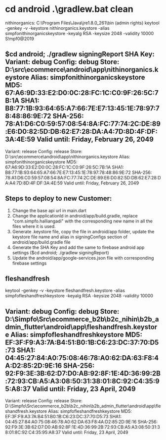 cd android
.\gradlew.bat clean
===========
nithinorganics:
C:\Program Files\Java\jre1.8.0_261\bin (admin rights)
keytool -genkey -v -keystore nithinorganics.keystore -alias simpfonithinorganicskeystore -keyalg RSA -keysize 2048 -validity 10000
S!mpf0@2019

$cd android; ./gradlew signingReport
SHA Key:
Variant: debug
Config: debug
Store: D:\src\ecommerce\android\app\nithinorganics.keystore
Alias: simpfonithinorganicskeystore
MD5: 67:A6:9D:33:E2:D0:0C:28:FC:1C:C0:9F:26:5C:7B:1A
SHA1: B8:77:1B:93:64:65:A7:66:7E:E7:13:45:1E:78:97:78:48:86:9E:72
SHA-256: 78:A1:D6:C0:59:57:08:54:8A:FC:77:74:2C:DE:89:E6:D0:82:5D:DB:62:E7:28:DA:A4:7D:8D:4F:DF:3A:4E:59
Valid until: Friday, February 26, 2049
----------
Variant: release
Config: release
Store: D:\src\ecommerce\android\app\nithinorganics.keystore
Alias: simpfonithinorganicskeystore
MD5: 67:A6:9D:33:E2:D0:0C:28:FC:1C:C0:9F:26:5C:7B:1A
SHA1: B8:77:1B:93:64:65:A7:66:7E:E7:13:45:1E:78:97:78:48:86:9E:72
SHA-256: 78:A1:D6:C0:59:57:08:54:8A:FC:77:74:2C:DE:89:E6:D0:82:5D:DB:62:E7:28:DA:A4:7D:8D:4F:DF:3A:4E:59
Valid until: Friday, February 26, 2049

## Steps to deploy to new Customer:
1. Change the base api url in main.dart
2. Change the applicationId in android/app/build.gradle, replace "com.simpfo.halliangadi" with the corresponding new name in all the files where it is used.
3. Generate <customerStore>.keystore file, copy the file in android/app folder, update the keystore file name and alias in signingConfigs section of android/app/build.gradle file 
4. Generate the SHA Key and add the same to firebase android app settings ($cd android; ./gradlew signingReport)
5. Update the android/app/google-services.json file with corresponding firebase settings


## fleshandfresh
keytool -genkey -v -keystore fleshandfresh.keystore -alias simpfofleshandfreshkeystore -keyalg RSA -keysize 2048 -validity 10000

Variant: debug
Config: debug
Store: D:\Simpfo\Src\ecommerce_b2b\b2c_nihin\b2b_admin_flutter\android\app\fleshandfresh.keystore
Alias: simpfofleshandfreshkeystore
MD5: EF:3F:F9:A3:7A:B4:51:B0:1B:C6:23:DC:37:70:D5:73
SHA1: 04:45:27:84:A0:75:08:46:78:A0:62:DA:63:F8:4A:D2:85:2D:9E:16
SHA-256: 92:F9:3E:3B:62:D7:D0:AB:92:8F:1E:4D:36:99:2B:72:93:CB:A5:A3:08:50:31:38:01:8C:92:C4:35:95:A8:37
Valid until: Friday, 23 April, 2049
----------
Variant: release
Config: release
Store: D:\Simpfo\Src\ecommerce_b2b\b2c_nihin\b2b_admin_flutter\android\app\fleshandfresh.keystore
Alias: simpfofleshandfreshkeystore
MD5: EF:3F:F9:A3:7A:B4:51:B0:1B:C6:23:DC:37:70:D5:73
SHA1: 04:45:27:84:A0:75:08:46:78:A0:62:DA:63:F8:4A:D2:85:2D:9E:16
SHA-256: 92:F9:3E:3B:62:D7:D0:AB:92:8F:1E:4D:36:99:2B:72:93:CB:A5:A3:08:50:31:38:01:8C:92:C4:35:95:A8:37
Valid until: Friday, 23 April, 2049
